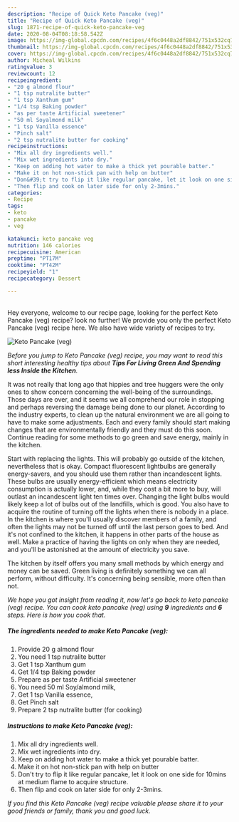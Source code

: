 ```yaml
---
description: "Recipe of Quick Keto Pancake (veg)"
title: "Recipe of Quick Keto Pancake (veg)"
slug: 1871-recipe-of-quick-keto-pancake-veg
date: 2020-08-04T08:18:58.542Z
image: https://img-global.cpcdn.com/recipes/4f6c0448a2df8842/751x532cq70/keto-pancake-veg-recipe-main-photo.jpg
thumbnail: https://img-global.cpcdn.com/recipes/4f6c0448a2df8842/751x532cq70/keto-pancake-veg-recipe-main-photo.jpg
cover: https://img-global.cpcdn.com/recipes/4f6c0448a2df8842/751x532cq70/keto-pancake-veg-recipe-main-photo.jpg
author: Micheal Wilkins
ratingvalue: 3
reviewcount: 12
recipeingredient:
- "20 g almond flour"
- "1 tsp nutralite butter"
- "1 tsp Xanthum gum"
- "1/4 tsp Baking powder"
- "as per taste Artificial sweetener"
- "50 ml Soyalmond milk"
- "1 tsp Vanilla essence"
- "Pinch salt"
- "2 tsp nutralite butter for cooking"
recipeinstructions:
- "Mix all dry ingredients well."
- "Mix wet ingredients into dry."
- "Keep on adding hot water to make a thick yet pourable batter."
- "Make it on hot non-stick pan with help on butter"
- "Don&#39;t try to flip it like regular pancake, let it look on one side for 10mins at medium flame to acquire structure."
- "Then flip and cook on later side for only 2-3mins."
categories:
- Recipe
tags:
- keto
- pancake
- veg

katakunci: keto pancake veg 
nutrition: 146 calories
recipecuisine: American
preptime: "PT17M"
cooktime: "PT42M"
recipeyield: "1"
recipecategory: Dessert

---
```

<br>
Hey everyone, welcome to our recipe page, looking for the perfect Keto Pancake (veg) recipe? look no further! We provide you only the perfect Keto Pancake (veg) recipe here. We also have wide variety of recipes to try.
<br>


![Keto Pancake (veg)](https://img-global.cpcdn.com/recipes/4f6c0448a2df8842/751x532cq70/keto-pancake-veg-recipe-main-photo.jpg)

<i>Before you jump to Keto Pancake (veg) recipe, you may want to read this short interesting healthy tips about 
<strong>Tips For Living Green And Spending less Inside the Kitchen</strong>.</i>
</br>

It was not really that long ago that hippies and tree huggers were the only ones to show concern concerning the well-being of the surroundings. Those days are over, and it seems we all comprehend our role in stopping and perhaps reversing the damage being done to our planet. According to the industry experts, to clean up the natural environment we are all going to have to make some adjustments. Each and every family should start making changes that are environmentally friendly and they must do this soon. Continue reading for some methods to go green and save energy, mainly in the kitchen.

Start with replacing the lights. This will probably go outside of the kitchen, nevertheless that is okay. Compact fluorescent lightbulbs are generally energy-savers, and you should use them rather than incandescent lights. These bulbs are usually energy-efficient which means electricity consumption is actually lower, and, while they cost a bit more to buy, will outlast an incandescent light ten times over. Changing the light bulbs would likely keep a lot of bulbs out of the landfills, which is good. You also have to acquire the routine of turning off the lights when there is nobody in a place. In the kitchen is where you'll usually discover members of a family, and often the lights may not be turned off until the last person goes to bed. And it's not confined to the kitchen, it happens in other parts of the house as well. Make a practice of having the lights on only when they are needed, and you'll be astonished at the amount of electricity you save.

The kitchen by itself offers you many small methods by which energy and money can be saved. Green living is definitely something we can all perform, without difficulty. It's concerning being sensible, more often than not.


<i>We hope you got insight from reading it, now let's go back to keto pancake (veg) recipe. You can cook keto pancake (veg) using <strong>9</strong> ingredients and <strong>6</strong> steps. Here is how you cook that.
</i>

##### The ingredients needed to make Keto Pancake (veg):

1. Provide 20 g almond flour
1. You need 1 tsp nutralite butter
1. Get 1 tsp Xanthum gum
1. Get 1/4 tsp Baking powder
1. Prepare as per taste Artificial sweetener
1. You need 50 ml Soy/almond milk,
1. Get 1 tsp Vanilla essence,
1. Get Pinch salt
1. Prepare 2 tsp nutralite butter (for cooking)


##### Instructions to make Keto Pancake (veg):

1. Mix all dry ingredients well.
1. Mix wet ingredients into dry.
1. Keep on adding hot water to make a thick yet pourable batter.
1. Make it on hot non-stick pan with help on butter
1. Don&#39;t try to flip it like regular pancake, let it look on one side for 10mins at medium flame to acquire structure.
1. Then flip and cook on later side for only 2-3mins.


<i>If you find this Keto Pancake (veg) recipe valuable please share it to your good friends or family, thank you and good luck.</i>
